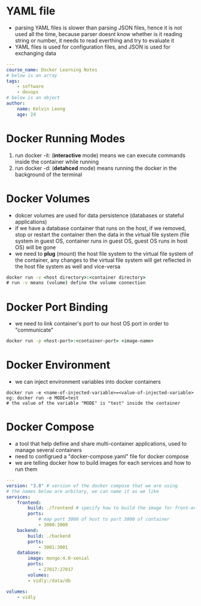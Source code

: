 
# **YAML file**
- parsing YAML files is slower than parsing JSON files, hence it is not used all the time, because parser doesnt know whether is it reading string or number, it needs to read everthing and try to evaluate it
- YAML files is used for configuration files, and JSON is used for exchanging data
```yaml
---
course_name: Docker Learning Notes
# below is an array
tags:
    - software
    - devops
# below is an object
author:
    name: Kelvin Leong
    age: 24
```

# **Docker Running Modes**
1. run docker -it: (**interactive** mode) means we can execute commands inside the container while running
2. run docker -d: (**detahced** mode) means running the docker in the background of the terminal

# **Docker Volumes**
- dokcer volumes are used for data persistence (databases or stateful applications)
- if we have a database container that runs on the host, if we removed, stop or restart the container then the data in the virtual file system (file system in guest OS, container runs in guest OS, guest OS runs in host OS) will be gone
- we need to **plug** (mount) the host file system to the virtual file system of the container, any changes to the virtual file system will get reflected in the host file system as well and vice-versa
```cmd
docker run -v <host directory>:<container directory>
# run -v means (volume) define the volume connection
```

# **Docker Port Binding**
- we need to link container's port to our host OS port in order to "communicate"
```cmd
docker run -p <host-port>:<container-port> <image-name>
```

# **Docker Environment**
- we can inject environment variables into docker containers
```
docker run -e <name-of-injected-variable>=<value-of-injected-variable>
eg: docker run -e MODE=test
# the value of the variable "MODE" is "test" inside the container
```

# **Docker Compose**
- a tool that help define and share multi-container applications, used to manage several containers
- need to configrued a "docker-compose.yaml" file for docker compose
- we are telling docker how to build images for each services and how to run them
```yaml
---
version: "3.8" # version of the docker compose that we are using
# the names below are arbitary, we can name it as we like
services:
    frontend:
        build: ./frontend # specify how to build the image for front-end services
        ports:
            # map port 3000 of host to port 3000 of container
            - 3000:3000
    backend:
        build: ./backend
        ports:
            - 3001:3001
    database:
        image: mongo:4.0-xenial
        ports:
            - 27017:27017
        volumes:
        - vidly:/data/db

volumes:
    - vidly
```